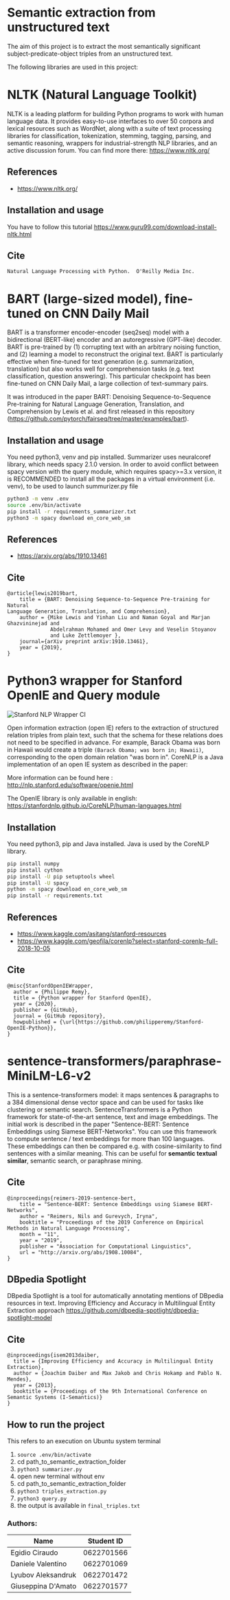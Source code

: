 # Semantic extraction from unstructured text
The aim of this project is to extract the most semantically significant subject-predicate-object triples from an unstructured text.

The following libraries are used in this project:

# NLTK (Natural Language Toolkit)

NLTK is a leading platform for building Python programs to work with human language data. It provides easy-to-use interfaces to over 50 corpora and lexical resources such as WordNet, along with a suite of text processing libraries for classification, tokenization, stemming, tagging, parsing, and semantic reasoning, wrappers for industrial-strength NLP libraries, and an active discussion forum. 
You can find more there: https://www.nltk.org/

## References
- https://www.nltk.org/

## Installation and usage

You have to follow this tutorial https://www.guru99.com/download-install-nltk.html

## Cite

```Bird, Steven, Edward Loper and Ewan Klein (2009).
Natural Language Processing with Python.  O'Reilly Media Inc.
```

# BART (large-sized model), fine-tuned on CNN Daily Mail

BART is a transformer encoder-encoder (seq2seq) model with a bidirectional (BERT-like) encoder and an autoregressive (GPT-like) decoder. BART is pre-trained by (1) corrupting text with an arbitrary noising function, and (2) learning a model to reconstruct the original text.
BART is particularly effective when fine-tuned for text generation (e.g. summarization, translation) but also works well for comprehension tasks (e.g. text classification, question answering). This particular checkpoint has been fine-tuned on CNN Daily Mail, a large collection of text-summary pairs.

It was introduced in the paper BART: Denoising Sequence-to-Sequence Pre-training for Natural Language Generation, Translation, and Comprehension by Lewis et al. and first released in this repository (https://github.com/pytorch/fairseq/tree/master/examples/bart).

## Installation and usage

You need python3, venv and pip installed.
Summarizer uses neuralcoref library, which needs spacy 2.1.0 version. In order to avoid conflict between spacy version with the query module, which requires spacy>=3.x version, it is RECOMMENDED to install all the packages in a virtual environment (i.e. venv), to be used to launch summurizer.py file

```bash
python3 -m venv .env
source .env/bin/activate
pip install -r requirements_summarizer.txt
python3 -m spacy download en_core_web_sm
```

## References

- https://arxiv.org/abs/1910.13461

## Cite
```
@article{lewis2019bart,
    title = {BART: Denoising Sequence-to-Sequence Pre-training for Natural
Language Generation, Translation, and Comprehension},
    author = {Mike Lewis and Yinhan Liu and Naman Goyal and Marjan Ghazvininejad and
              Abdelrahman Mohamed and Omer Levy and Veselin Stoyanov
              and Luke Zettlemoyer },
    journal={arXiv preprint arXiv:1910.13461},
    year = {2019},
}
```

# Python3 wrapper for Stanford OpenIE and Query module
![Stanford NLP Wrapper CI](https://github.com/philipperemy/Stanford-OpenIE-Python/workflows/Stanford%20NLP%20Wrapper%20CI/badge.svg)

Open information extraction (open IE) refers to the extraction of structured relation triples from plain text, such that the schema for these relations does not need to be specified in advance. For example, Barack Obama was born in Hawaii would create a triple `(Barack Obama; was born in; Hawaii)`, corresponding to the open domain relation "was born in". CoreNLP is a Java implementation of an open IE system as described in the paper:

More information can be found here : http://nlp.stanford.edu/software/openie.html

The OpenIE library is only available in english: https://stanfordnlp.github.io/CoreNLP/human-languages.html

## Installation

You need python3, pip and Java installed. Java is used by the CoreNLP library.

```bash
pip install numpy
pip install cython
pip install -U pip setuptools wheel
pip install -U spacy
python -m spacy download en_core_web_sm 
pip install -r requirements.txt

```
## References

- https://www.kaggle.com/asitang/stanford-resources
- https://www.kaggle.com/geofila/corenlp?select=stanford-corenlp-full-2018-10-05

## Cite

```
@misc{StanfordOpenIEWrapper,
  author = {Philippe Remy},
  title = {Python wrapper for Stanford OpenIE},
  year = {2020},
  publisher = {GitHub},
  journal = {GitHub repository},
  howpublished = {\url{https://github.com/philipperemy/Stanford-OpenIE-Python}},
}
```

# sentence-transformers/paraphrase-MiniLM-L6-v2

This is a sentence-transformers model: it maps sentences & paragraphs to a 384 dimensional dense vector space and can be used for tasks like clustering or semantic search. SentenceTransformers is a Python framework for state-of-the-art sentence, text and image embeddings. The initial work is described in the paper "Sentence-BERT: Sentence Embeddings using Siamese BERT-Networks". You can use this framework to compute sentence / text embeddings for more than 100 languages. These embeddings can then be compared e.g. with cosine-similarity to find sentences with a similar meaning. This can be useful for **semantic textual similar**, semantic search, or paraphrase mining.

## Cite

```
@inproceedings{reimers-2019-sentence-bert,
    title = "Sentence-BERT: Sentence Embeddings using Siamese BERT-Networks",
    author = "Reimers, Nils and Gurevych, Iryna",
    booktitle = "Proceedings of the 2019 Conference on Empirical Methods in Natural Language Processing",
    month = "11",
    year = "2019",
    publisher = "Association for Computational Linguistics",
    url = "http://arxiv.org/abs/1908.10084",
}
```
## DBpedia Spotlight
DBpedia Spotlight is a tool for automatically annotating mentions of DBpedia resources in text. Improving Efficiency and Accuracy in Multilingual Entity Extraction approach
https://github.com/dbpedia-spotlight/dbpedia-spotlight-model

## Cite
```
@inproceedings{isem2013daiber,
  title = {Improving Efficiency and Accuracy in Multilingual Entity Extraction},
  author = {Joachim Daiber and Max Jakob and Chris Hokamp and Pablo N. Mendes},
  year = {2013},
  booktitle = {Proceedings of the 9th International Conference on Semantic Systems (I-Semantics)}
}
```
## How to run the project
This refers to an execution on Ubuntu system terminal
1. ```source .env/bin/activate```
2. cd path_to_semantic_extraction_folder
3. ```python3 summarizer.py```
4. open new terminal without env
5. cd path_to_semantic_extraction_folder
6. ```python3 triples_extraction.py```
7. ```python3 query.py```
8. the output is available in ```final_triples.txt```

### Authors:
| Name | Student ID |
|--------------|--------|
|Egidio Ciraudo | 0622701566|
|Daniele Valentino | 0622701069|
|Lyubov Aleksandruk | 0622701472|
|Giuseppina D'Amato | 0622701577|
